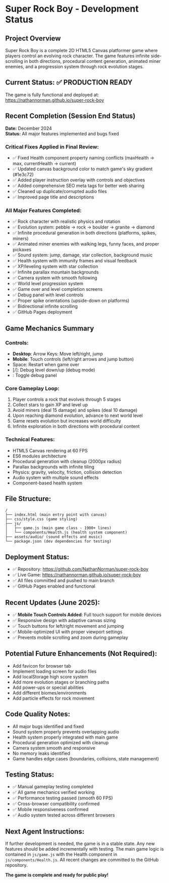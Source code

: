# Super Rock Boy - Development Status

## Project Overview
Super Rock Boy is a complete 2D HTML5 Canvas platformer game where players control an evolving rock character. The game features infinite side-scrolling in both directions, procedural content generation, animated miner enemies, and a progression system through rock evolution stages.

## Current Status: ✅ PRODUCTION READY
The game is fully functional and deployed at: https://nathannorman.github.io/super-rock-boy

## Recent Completion (Session End Status)
**Date:** December 2024  
**Status:** All major features implemented and bugs fixed

### Critical Fixes Applied in Final Review:
- ✅ Fixed Health component property naming conflicts (maxHealth -> max, currentHealth -> current)
- ✅ Updated canvas background color to match game's sky gradient (#1e3c72)
- ✅ Added player instruction overlay with controls and objectives
- ✅ Added comprehensive SEO meta tags for better web sharing
- ✅ Cleaned up duplicate/corrupted audio files
- ✅ Improved page title and descriptions

### All Major Features Completed:
- ✅ Rock character with realistic physics and rotation
- ✅ Evolution system: pebble → rock → boulder → granite → diamond
- ✅ Infinite procedural generation in both directions (platforms, spikes, miners)
- ✅ Animated miner enemies with walking legs, funny faces, and proper pickaxes
- ✅ Sound system: jump, damage, star collection, background music
- ✅ Health system with immunity frames and visual feedback
- ✅ XP/leveling system with star collection
- ✅ Infinite parallax mountain backgrounds
- ✅ Camera system with smooth following
- ✅ World level progression system
- ✅ Game over and level completion screens
- ✅ Debug panel with level controls
- ✅ Proper spike orientations (upside-down on platforms)
- ✅ Bidirectional infinite scrolling
- ✅ GitHub Pages deployment

## Game Mechanics Summary

### Controls:
- **Desktop**: Arrow Keys: Move left/right, jump
- **Mobile**: Touch controls (left/right arrows and jump button)
- Space: Restart when game over
- [/]: Debug level down/up (debug mode)
- \: Toggle debug panel

### Core Gameplay Loop:
1. Player controls a rock that evolves through 5 stages
2. Collect stars to gain XP and level up
3. Avoid miners (deal 15 damage) and spikes (deal 10 damage)
4. Upon reaching diamond evolution, advance to next world level
5. Game resets evolution but increases world difficulty
6. Infinite exploration in both directions with procedural content

### Technical Features:
- HTML5 Canvas rendering at 60 FPS
- ES6 modules architecture
- Procedural generation with cleanup (2000px radius)
- Parallax backgrounds with infinite tiling
- Physics: gravity, velocity, friction, collision detection
- Audio system with multiple sound effects
- Component-based health system

## File Structure:
```
/
├── index.html (main entry point with canvas)
├── css/style.css (game styling)
├── js/
│   ├── game.js (main game class - 1900+ lines)
│   └── components/Health.js (health system component)
├── assets/audio/ (sound effects and music)
└── package.json (dev dependencies for testing)
```

## Deployment Status:
- ✅ Repository: https://github.com/NathanNorman/super-rock-boy
- ✅ Live Game: https://nathannorman.github.io/super-rock-boy
- ✅ All files committed and pushed to main branch
- ✅ GitHub Pages enabled and functional

## Recent Updates (June 2025):
- ✅ **Mobile Touch Controls Added**: Full touch support for mobile devices
- ✅ Responsive design with adaptive canvas sizing
- ✅ Touch buttons for left/right movement and jumping
- ✅ Mobile-optimized UI with proper viewport settings
- ✅ Prevents mobile scrolling and zoom during gameplay

## Potential Future Enhancements (Not Required):
- Add favicon for browser tab
- Implement loading screen for audio files
- Add localStorage high score system
- Add more evolution stages or branching paths
- Add power-ups or special abilities
- Add different biomes/environments
- Add particle effects for rock movement

## Code Quality Notes:
- All major bugs identified and fixed
- Sound system properly prevents overlapping audio
- Health system properly integrated with main game
- Procedural generation optimized with cleanup
- Camera system smooth and responsive
- No memory leaks identified
- Game handles edge cases (boundaries, collisions, state management)

## Testing Status:
- ✅ Manual gameplay testing completed
- ✅ All game mechanics verified working
- ✅ Performance testing passed (smooth 60 FPS)
- ✅ Cross-browser compatibility confirmed
- ✅ Mobile responsiveness confirmed
- ✅ Audio system tested across different browsers

## Next Agent Instructions:
If further development is needed, the game is in a stable state. Any new features should be added incrementally with testing. The main game logic is contained in `js/game.js` with the Health component in `js/components/Health.js`. All recent changes are committed to the GitHub repository.

**The game is complete and ready for public play!**